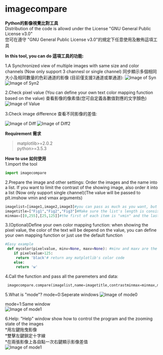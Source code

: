 # imagecompare
__Python的影像視覺比對工具__  
Distribution of the code is allowd under the License "GNU General Public License v3.0"  
您可在遵守 "GNU General Public License v3.0"的規定下任意使用及散佈這項工具  

__In this tool, you can do 這項工具的功能:__

1.A Synchronized view of multiple images with same size and color channels (Now only support 3 channesl or single channel) 同步顯示多個相同大小及相同數量的色彩通道的影像 (目前僅支援3通道或單通道):
![Image of Syn](https://github.com/JeremyCC/imagecompare/blob/master/Example/SYN.PNG)
![Image of Syn2](https://github.com/JeremyCC/imagecompare/blob/master/Example/SYN2.PNG)


2.Check pixel value (You can define your own text color mapping function based on the value) 查看影像的像素值(您可自定義各數值對應的文字顏色)
![Image of Value](https://github.com/JeremyCC/imagecompare/blob/master/Example/VALUE.PNG)  

3.Check image difference 查看不同影像的差值:

![Image of Diff](https://github.com/JeremyCC/imagecompare/blob/master/Example/SUB.PNG)
![Image of Diff2](https://github.com/JeremyCC/imagecompare/blob/master/Example/SUBALL.PNG)


__Requirement 需求__
> matplotlib>=2.0.2   
> python>=3.5.3    



__How to use 如何使用__  
1.import the tool  
```python
import imagecompare
```  

2.Prepare the image and other settings: Order the images and the name into a list. If you want to limit the contrast of the showing image, also order it into a list (Now only support single channel)(The value will be passed to plt.imshow vmin and vmax arguments)  
```python
imagelist=[image1,image2,image3]#you can pass as much as you want, but more images will make the programe runs slower
imagetitle=["Fig1","Fig2","Fig3"]#Make sure the list's length is consistent with imagelist's length, or the rest will be automatically generated
minmax=[[0,255],[25,125]]#the first of each item is "vmin" and the last is "vmax" for each image, the rest of those without setting will be displayed in matplolib's auto constrast.   
```

3.(Optional)Define your own color mapping function: when showing the pixel value, the color of the text will be depend on the value, you can define your own mapping function or just use the default function 
```python
#Easy example
 def mycolor(pixelvalue, minv=None, maxv=None): #minv and maxv are the minimum and maximum value of the image (each image has its own value)
    if pixelvalue>125:
     return 'black'# return any matplotlib's color code
    else:
     return 'w'
```

4.Call the function and pass all the paremeters and data:
```python
 imagecompare.compare(imagelist,name=imagetitle,contrastminmax=minmax,mode=1,colormapping=mycolor,showhelp=True)#Everything can be "None" except for imagelist

```

5.What is "mode"?
mode=0:Seperate windows
![Image of mode0](https://github.com/JeremyCC/imagecompare/blob/master/Example/mode0.PNG)  

mode=1:Same window  
![Image of mode1](https://github.com/JeremyCC/imagecompare/blob/master/Example/SYN.PNG)

6.Help: "Help" window show how to control the program and the zooming state of the images  
    *用左鍵拖曳影像    
    *雙擊左鍵鎖定十字線  
    *在兩張影像上各自點一次右鍵顯示影像差值  
![Image of mode1](https://github.com/JeremyCC/imagecompare/blob/master/Example/HELP.PNG)
